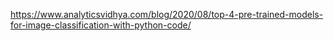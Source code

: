 https://www.analyticsvidhya.com/blog/2020/08/top-4-pre-trained-models-for-image-classification-with-python-code/
